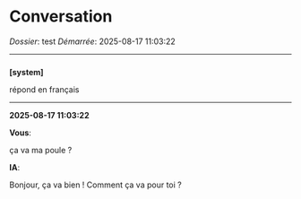# Conversation
_Dossier_: test
_Démarrée_: 2025-08-17 11:03:22

---

###   
**[system]**


répond en français


---
**2025-08-17 11:03:22**

**Vous**:

ça va ma poule ?

**IA**:

Bonjour, ça va bien ! Comment ça va pour toi ?
